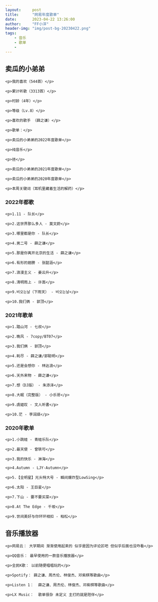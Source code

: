 ```yaml
---
layout:     post
title:      "网易年度歌单"
date:       2023-04-22 13:26:00
author:     "FF小洋"
header-img: "img/post-bg-20230422.png"
tags:
    - 音乐
    - 歌单
    - 
---
```




<div>
<h2>卖瓜的小弟弟</h2>

```
<p>我的喜欢（544首）</p>

<p>累计听歌（3313首）</p>

<p>村龄（4年）</p>

<p>等级（Lv.8）</p>

<p>喜欢的歌手 （薛之谦）</p>

<p>歌单：</p>

<p>卖瓜的小弟弟的2022年度歌单</p>

<p>纯音乐</p>

<p>拯</p>

<p>卖瓜的小弟弟的2021年度歌单</p>

<p>卖瓜的小弟弟的2020年度歌单</p>

<p>本周关键词（耳机里藏着生活的解药）</p>
```

<h3>2022年都歌</h3>	

```
<p>1.11 - 队长</p>

<p>2.这世界那么多人 - 莫文蔚</p>

<p>3.哪里都是你 - 队长</p>

<p>4.男二号 - 薛之谦</p>

<p>5.那是你离开北京的生活 - 薛之谦</p>

<p>6.有形的翅膀 - 张韶涵</p>

<p>7.浪漫主义 - 姜云升</p>

<p>8.清明雨上 - 许嵩</p>

<p>9.비오는날（下雨天） - 비오는날</p>

<p>10.我们俩 - 郭顶</p>
```

<h3>2021年歌单</h3>	

```
<p>1.踏山河 - 七叔</p>

<p>2.晚风 - 7copy/BT07</p>

<p>3.我们俩 - 郭顶</p>

<p>4.耗尽 - 薛之谦/郭聪明</p>

<p>5.还是会想你 - 林达浪</p>

<p>6.天外来物 - 薛之谦</p>

<p>7.想（DJ版） - 朱添泽</p>

<p>8.大眠（完整版） - 小乐哥</p>

<p>9.虞姬叹 - 文人听書</p>

<p>10.茫 - 李润祺</p>
```

<h3>2020年歌单</h3>

```
<p>1.小跳蛙 - 青蛙乐队</p>

<p>2.最天使 - 曾轶可</p>

<p>3.我的快乐 - 淋海</p>

<p>4.Autumn - LJY-Autumn</p>

<p>5.【全明星】光头特大号 - 瞬间爆炸型LowSing</p>

<p>6.太阳 - 王巨星</p>

<p>7.下山 - 要不要买菜</p>

<p>8.At The Edge - 千坂</p>

<p>9.世间美好与你环环相扣 - 柏松</p>
```

<h2>音乐播放器</h2>	

	<p>网易云： 大学期间 渐渐使用起来的 似乎是因为评论区吧 但似乎后面也没咋看</p>
	
	<p>QQ音乐： 最早使用的一款音乐播放器</p>
	
	<p>全民K歌： 以前随便唱唱玩的</p>
	
	<p>Spotify： 薛之谦、周杰伦、林俊杰、邓紫棋等歌曲</p>
	
	<p>Listen 1：  薛之谦、周杰伦、林俊杰、邓紫棋等歌曲</p>
	
	<p>LX Music：  歌单很杂 未定义 主打的就是陪伴</p>

</div>
